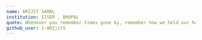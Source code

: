 ```yaml
---
name: ARIJIT SAMAL 
institution: IISER , BHOPAL 
quote: Whenever you remember times gone by, remember how we held our heads so high. 
github_user: 1-ARIjitS
---
```

